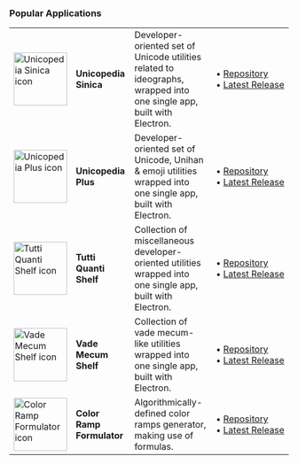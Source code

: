 ### Popular Applications

<table>
  <tr>
    <td><img src="https://github.com/tonton-pixel/unicopedia-sinica/blob/master/icons/icon-256.png" width="96px" alt="Unicopedia Sinica icon"></td>
    <td><strong>Unicopedia Sinica</strong></td>
    <td>Developer-oriented set of Unicode utilities related to ideographs, wrapped into one single app, built with Electron.</td>
    <td>
      •&nbsp;<a href="https://github.com/tonton-pixel/unicopedia-sinica">Repository</a>
      <br>
      •&nbsp;<a href="https://github.com/tonton-pixel/unicopedia-sinica/releases/latest">Latest&nbsp;Release</a>
    </td>
  </tr>
  <tr>
    <td><img src="https://github.com/tonton-pixel/unicopedia-plus/blob/master/icons/icon-256.png" width="96px" alt="Unicopedia Plus icon"></td>
    <td><strong>Unicopedia Plus</strong></td>
    <td>Developer-oriented set of Unicode, Unihan & emoji utilities wrapped into one single app, built with Electron.</td>
    <td>
      •&nbsp;<a href="https://github.com/tonton-pixel/unicopedia-plus">Repository</a>
      <br>
      •&nbsp;<a href="https://github.com/tonton-pixel/unicopedia-plus/releases/latest">Latest&nbsp;Release</a>
    </td>
  </tr>
  <tr>
    <td><img src="https://github.com/tonton-pixel/tutti-quanti-shelf/blob/master/icons/icon-256.png" width="96px" alt="Tutti Quanti Shelf icon"></td>
    <td><strong>Tutti Quanti Shelf</strong></td>
    <td>Collection of miscellaneous developer-oriented utilities wrapped into one single app, built with Electron.</td>
    <td>
      •&nbsp;<a href="https://github.com/tonton-pixel/tutti-quanti-shelf">Repository</a>
      <br>
      •&nbsp;<a href="https://github.com/tonton-pixel/tutti-quanti-shelf/releases/latest">Latest&nbsp;Release</a>
    </td>
  </tr>
  <tr>
    <td><img src="https://github.com/tonton-pixel/vade-mecum-shelf/blob/master/icons/icon-256.png" width="96px" alt="Vade Mecum Shelf icon"></td>
    <td><strong>Vade Mecum Shelf</strong></td>
    <td>Collection of vade mecum-like utilities wrapped into one single app, built with Electron.</td>
    <td>
      •&nbsp;<a href="https://github.com/tonton-pixel/vade-mecum-shelf">Repository</a>
      <br>
      •&nbsp;<a href="https://github.com/tonton-pixel/vade-mecum-shelf/releases/latest">Latest&nbsp;Release</a>
    </td>
  </tr>
  <tr>
    <td><img src="https://github.com/tonton-pixel/color-ramp-formulator/blob/master/icons/icon-256.png" width="96px" alt="Color Ramp Formulator icon"></td>
    <td><strong>Color Ramp Formulator</strong></td>
    <td>Algorithmically-defined color ramps generator, making use of formulas.</td>
    <td>
      •&nbsp;<a href="https://github.com/tonton-pixel/color-ramp-formulator">Repository</a>
      <br>
      •&nbsp;<a href="https://github.com/tonton-pixel/color-ramp-formulator/releases/latest">Latest&nbsp;Release</a>
    </td>
  </tr>
  </table>

